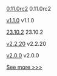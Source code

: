 
[0.11.0rc2](https://github.com/hyperledger/aries-cloudagent-python/releases/tag/0.11.0rc2) 0.11.0rc2

[v1.1.0](https://github.com/hyperledger/aries-akrida/releases/tag/v1.1.0) v1.1.0

[23.10.2](https://github.com/hyperledger/besu/releases/tag/23.10.2) 23.10.2

[v2.2.20](https://github.com/hyperledger/fabric-sdk-node/releases/tag/v2.2.20) v2.2.20

[v2.0.0](https://github.com/hyperledger/aries-framework-swift/releases/tag/v2.0.0) v2.0.0


[See more >>>](https://start-here.hyperledger.org/releases)
